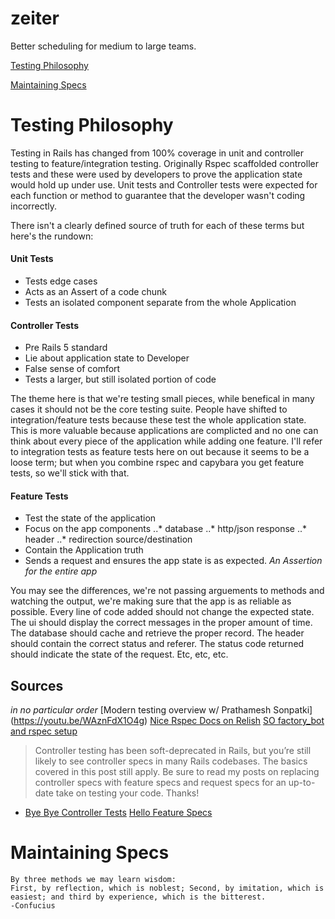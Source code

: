 # zeiter
Better scheduling for medium to large teams.

[Testing Philosophy](#testing-philosophy)

[Maintaining Specs](#maintaining-specs)

# Testing Philosophy
Testing in Rails has changed from 100% coverage in unit and controller testing to feature/integration testing.  Originally Rspec scaffolded controller tests and these were used by developers to prove the application state would hold up under use.  Unit tests and Controller tests were expected for each function or method to guarantee that the developer wasn't coding incorrectly.

There isn't a clearly defined source of truth for each of these terms but here's the rundown:
#### Unit Tests
* Tests edge cases
* Acts as an Assert of a code chunk
* Tests an isolated component separate from the whole Application

#### Controller Tests
* Pre Rails 5 standard
* Lie about application state to Developer
* False sense of comfort
* Tests a larger, but still isolated portion of code

The theme here is that we're testing small pieces, while benefical in many cases it should not be the core testing suite.  People have shifted to integration/feature tests because these test the whole application state.  This is more valuable because applications are complicted and no one can think about every piece of the application while adding one feature.  I'll refer to integration tests as feature tests here on out because it seems to be a loose term; but when you combine rspec and capybara you get feature tests, so we'll stick with that.

#### Feature Tests
* Test the state of the application
* Focus on the app components
..* database
..* http/json response
..* header
..* redirection source/destination
* Contain the Application truth
* Sends a request and ensures the app state is as expected. *An Assertion for the entire app*

You may see the differences, we're not passing arguements to methods and watching the output, we're making sure that the app is as reliable as possible.  Every line of code added should not change the expected state.  The ui should display the correct messages in the proper amount of time.  The database should cache and retrieve the proper record.  The header should contain the correct status and referer.  The status code returned should indicate the state of the request.  Etc, etc, etc.

## Sources
*in no particular order*
[Modern testing overview w/ Prathamesh Sonpatki] (https://youtu.be/WAznFdX1O4g)
[Nice Rspec Docs on Relish](https://relishapp.com/rspec/rspec-rails/v/3-7/docs)
[SO factory_bot and rspec setup](https://stackoverflow.com/questions/10925116/got-error-cant-be-blank-rails-test)

>Controller testing has been soft-deprecated in Rails, but you’re still likely to see controller specs in many Rails codebases. The basics covered in this post still apply. Be sure to read my posts on replacing controller specs with feature specs and request specs for an up-to-date take on testing your code. Thanks!

- [Bye Bye Controller Tests](https://everydayrails.com/2012/04/07/testing-series-rspec-controllers.html)
[Hello Feature Specs](https://everydayrails.com/2016/09/05/replace-rspec-controller-tests.html)

# Maintaining Specs
```
By three methods we may learn wisdom: 
First, by reflection, which is noblest; Second, by imitation, which is easiest; and third by experience, which is the bitterest. 
-Confucius
```